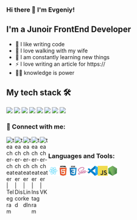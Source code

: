 ### Hi there 👋 I'm Evgeniy! 

## I'm a Junoir FrontEnd Developer
- 💪 I like writing code
- 🎉 I love walking with my wife
- 🥅 I am constantly learning new things
- ⚡ I love writing an article for https://
- 🤹🏽 knowledge is power

## My tech stack 🛠
<img src="https://img.shields.io/badge/HTML5-black?style=for-the-badge&logo=HTML5&logoColor=E34F26"/>  <img src="https://img.shields.io/badge/CSS3-black?style=for-the-badge&logo=CSS3&logoColor=1572B6"/>   <img src="https://img.shields.io/badge/SASS-black?style=for-the-badge&logo=Sass&logoColor=CC6699"/>  <img src="https://img.shields.io/badge/JavaScript-F7DF1E?style=for-the-badge&logo=JavaScript&logoColor=black"/>   <img src="https://img.shields.io/badge/Figma-blue?style=for-the-badge&logo=Figma&logoColor=black"/>   <img src="https://img.shields.io/badge/Git-F05032?style=for-the-badge&logo=Git&logoColor=black"/>   <img src="https://img.shields.io/badge/GitHub-181717?style=for-the-badge&logo=GitHub&logoColor=white"/>   <img src="https://img.shields.io/badge/React-grey?style=for-the-badge&logo=React&logoColor=#61DAFB"/>









### 📧 Connect with me:


[<img align="left" alt="teacher-cheater | Telegram" width="22px" src="https://user-images.githubusercontent.com/85887160/184384655-1317a1c3-52bb-4a88-87d2-2a7a7c3330b6.svg" />][telegram]
[<img align="left" alt="teacher-cheater | Discord" width="22px" src="https://user-images.githubusercontent.com/85887160/184385919-e6ae0fd4-0fe2-4eb2-a667-5299259451f6.svg" />][discord]

<img align="left" alt="teacher-cheater | LinkedIn" width="22px" src="https://cdn.jsdelivr.net/npm/simple-icons@v3/icons/linkedin.svg" />

[<img align="left" alt="teacher-cheater | Instagram" width="22px" src="https://cdn.jsdelivr.net/npm/simple-icons@v3/icons/instagram.svg" />][instagram]
[<img align="left" alt="teacher-cheater | VK" width="22px" src="https://cdn.jsdelivr.net/npm/simple-icons@v3/icons/vk.svg" />][vk]

<br />

### Languages and Tools:

<img align="left" alt="React" width="26px" src="https://raw.githubusercontent.com/github/explore/80688e429a7d4ef2fca1e82350fe8e3517d3494d/topics/react/react.png" />
<img align="left" alt="HTML5" width="26px" src="https://raw.githubusercontent.com/github/explore/80688e429a7d4ef2fca1e82350fe8e3517d3494d/topics/html/html.png" />
<img align="left" alt="CSS3" width="26px" src="https://raw.githubusercontent.com/github/explore/80688e429a7d4ef2fca1e82350fe8e3517d3494d/topics/css/css.png" />
<img align="left" alt="Sass" width="26px" src="https://raw.githubusercontent.com/github/explore/80688e429a7d4ef2fca1e82350fe8e3517d3494d/topics/sass/sass.png" />
<img align="left" alt="Visual Studio Code" width="26px" src="https://raw.githubusercontent.com/github/explore/80688e429a7d4ef2fca1e82350fe8e3517d3494d/topics/visual-studio-code/visual-studio-code.png" />
<img align="left" alt="JavaScript" width="26px" src="https://raw.githubusercontent.com/github/explore/80688e429a7d4ef2fca1e82350fe8e3517d3494d/topics/javascript/javascript.png" />
<img align="left" alt="Node.js" width="26px" src="https://raw.githubusercontent.com/github/explore/80688e429a7d4ef2fca1e82350fe8e3517d3494d/topics/nodejs/nodejs.png" />



<br />
<br />

[telegram]: https://t.me/teacher_cheater
[discord]: teacher_cheater#3139

[instagram]: https://www.instagram.com/
[vk]: https://vk.com/id58492281
